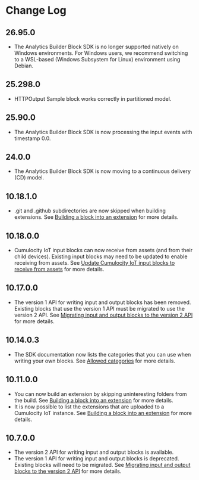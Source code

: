# Change Log

## 26.95.0
* The Analytics Builder Block SDK is no longer supported natively on Windows environments. For Windows users, we recommend switching to a WSL-based (Windows Subsystem for Linux) environment using Debian.

## 25.298.0
* HTTPOutput Sample block works correctly in partitioned model.

## 25.90.0
* The Analytics Builder Block SDK is now processing the input events with timestamp 0.0.

## 24.0.0
* The Analytics Builder Block SDK is now moving to a continuous delivery (CD) model.

## 10.18.1.0
* .git and .github subdirectories are now skipped when building extensions. See [Building a block into an extension](doc/030-BuildingExtensions.md) for more details.

## 10.18.0.0
* Cumulocity IoT input blocks can now receive from assets (and from their child devices). Existing input blocks may need to be updated to enable receiving from assets. See [Update Cumulocity IoT input blocks to receive from assets](doc/151-MigrateInputBlocksForAssetInput.md) for more details.

## 10.17.0.0
* The version 1 API for writing input and output blocks has been removed. Existing blocks that use the version 1 API must be migrated to use the version 2 API. See [Migrating input and output blocks to the version 2 API](doc/150-MigrateInputOutputBlocks.md) for more details.

## 10.14.0.3
* The SDK documentation now lists the categories that you can use when writing your own blocks. See [Allowed categories](doc/020-NamingAndDoc.md#allowed-categories) for more details.

## 10.11.0.0
* You can now build an extension by skipping uninteresting folders from the build. See [Building a block into an extension](doc/030-BuildingExtensions.md) for more details.
* It is now possible to list the extensions that are uploaded to a Cumulocity IoT instance. See [Building a block into an extension](doc/030-BuildingExtensions.md) for more details.

## 10.7.0.0
* The version 2 API for writing input and output blocks is available.
* The version 1 API for writing input and output blocks is deprecated. Existing blocks will need to be migrated. See [Migrating input and output blocks to the version 2 API](doc/150-MigrateInputOutputBlocks.md) for more details.




